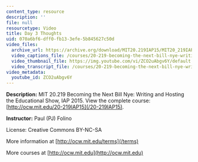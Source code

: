 ```yaml
---
content_type: resource
description: ''
file: null
resourcetype: Video
title: Day 3 Thoughts
uid: 070a6bf6-dff0-fb13-3efe-5b845627c50d
video_files:
  archive_url: https://archive.org/download/MIT20.219IAP15/MIT20_219IAP15_PJ_D03_Reflections_360p.mp4
  video_captions_file: /courses/20-219-becoming-the-next-bill-nye-writing-and-hosting-the-educational-show-january-iap-2015/b671323baa7555acaf653c14e1cdff0e_ZCO2uAbgv6Y.vtt
  video_thumbnail_file: https://img.youtube.com/vi/ZCO2uAbgv6Y/default.jpg
  video_transcript_file: /courses/20-219-becoming-the-next-bill-nye-writing-and-hosting-the-educational-show-january-iap-2015/dd3046d04f2739fb22101caaa0f3ed47_ZCO2uAbgv6Y.pdf
video_metadata:
  youtube_id: ZCO2uAbgv6Y
---
```


**Description:** MIT 20.219 Becoming the Next Bill Nye: Writing and Hosting the Educational Show, IAP 2015. View the complete course: [http://ocw.mit.edu/20-219IAP15](/20-219IAP15).

**Instructor:** Paul (PJ) Folino

License: Creative Commons BY-NC-SA

More information at [http://ocw.mit.edu/terms](/terms)

More courses at [http://ocw.mit.edu](http://ocw.mit.edu)